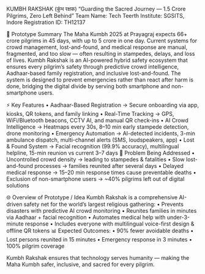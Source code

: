 KUMBH RAKSHAK (कुंभ रक्षक)
“Guarding the Sacred Journey — 1.5 Crore Pilgrims, Zero Left Behind”
Team Name: Tech Teerth
Institute: SGSITS, Indore
Registration ID: TH12137

📖 Prototype Summary
The Maha Kumbh 2025 at Prayagraj expects 66+ crore pilgrims in 45 days, with up to 5 crore in one day. Current systems for crowd management, lost-and-found, and medical response are manual, fragmented, and too slow — often resulting in stampedes, delays, and loss of lives.
Kumbh Rakshak is an AI-powered hybrid safety ecosystem that ensures every pilgrim’s safety through predictive crowd intelligence, Aadhaar-based family registration, and inclusive lost-and-found. The system is designed to prevent emergencies rather than react after harm is done, bridging the digital divide by serving both smartphone and non-smartphone users.
 
⚡ Key Features
•	Aadhaar-Based Registration → Secure onboarding via app, kiosks, QR tokens, and family linking
•	Real-Time Tracking → GPS, WiFi/Bluetooth beacons, CCTV AI, and manual QR check-ins
•	AI Crowd Intelligence → Heatmaps every 30s, 8–10 min early stampede detection, drone monitoring
•	Emergency Automation → AI-detected incidents, 3-min ambulance dispatch, multi-channel alerts (SMS, loudspeakers, app)
•	Lost & Found System → Facial recognition (99.9% accuracy), multilingual helpline, 15-min reunion vs current 3–7 days
🎯 Problem Being Addressed
•	Uncontrolled crowd density → leading to stampedes & fatalities
•	Slow lost-and-found processes → families reunited after several days
•	Delayed medical response → 15–20 min response times cause preventable deaths
•	Exclusion of non-smartphone users → ~40% pilgrims left out of digital solutions

🌐 Overview of Prototype / Idea
Kumbh Rakshak is a comprehensive AI-driven safety net for the world’s largest religious gathering:
•	Prevents disasters with predictive AI crowd monitoring
•	Reunites families in minutes via Aadhaar + facial recognition
•	Automates medical help with under-3-minute response
•	Includes everyone with multilingual voice-first design & offline QR tokens
📊 Expected Outcomes:
•	90% fewer avoidable deaths
•	Lost persons reunited in 15 minutes
•	Emergency response in 3 minutes
•	100% pilgrim coverage
 
 Kumbh Rakshak ensures that technology serves humanity — making the Maha Kumbh safer, inclusive, and sacred for every pilgrim.
